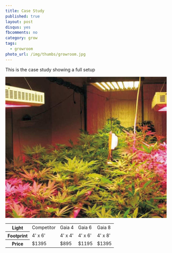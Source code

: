 ```yaml
---
title: Case Study
published: true
layout: post
disqus: yes
fbcomments: no
category: grow
tags:
  - growroom
photo_url: /img/thumbs/growroom.jpg
---
```


This is the case study showing a full setup

![](/img/growroom.jpg)


<table>
  <tr>
    <th>Light</th>
    <td>Competitor</td>
    <td>Gaia  4</td>
    <td>Gaia  6</td>
    <td>Gaia  8</td>
  </tr>
  <tr>
    <th>Footprint</th>
    <td>4' x 6'</td>
    <td>4' x 4'</td>
    <td>4' x 6'</td>
    <td>4' x 8'</td>
  </tr>
  <tr>
    <th>Price</th>
    <td>$1395</td>
    <td>$895</td>
    <td>$1195</td>
    <td>$1395</td>
  </tr>
</table>
